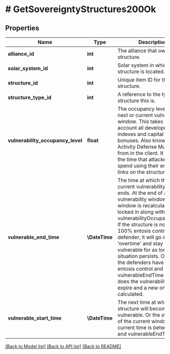# # GetSovereigntyStructures200Ok

## Properties

Name | Type | Description | Notes
------------ | ------------- | ------------- | -------------
**alliance_id** | **int** | The alliance that owns the structure. |
**solar_system_id** | **int** | Solar system in which the structure is located. |
**structure_id** | **int** | Unique item ID for this structure. |
**structure_type_id** | **int** | A reference to the type of structure this is. |
**vulnerability_occupancy_level** | **float** | The occupancy level for the next or current vulnerability window. This takes into account all development indexes and capital system bonuses. Also known as Activity Defense Multiplier from in the client. It increases the time that attackers must spend using their entosis links on the structure. | [optional]
**vulnerable_end_time** | **\DateTime** | The time at which the next or current vulnerability window ends. At the end of a vulnerability window the next window is recalculated and locked in along with the vulnerabilityOccupancyLevel. If the structure is not in 100% entosis control of the defender, it will go in to &#39;overtime&#39; and stay vulnerable for as long as that situation persists. Only once the defenders have 100% entosis control and has the vulnerableEndTime passed does the vulnerability interval expire and a new one is calculated. | [optional]
**vulnerable_start_time** | **\DateTime** | The next time at which the structure will become vulnerable. Or the start time of the current window if current time is between this and vulnerableEndTime. | [optional]

[[Back to Model list]](../../README.md#models) [[Back to API list]](../../README.md#endpoints) [[Back to README]](../../README.md)
